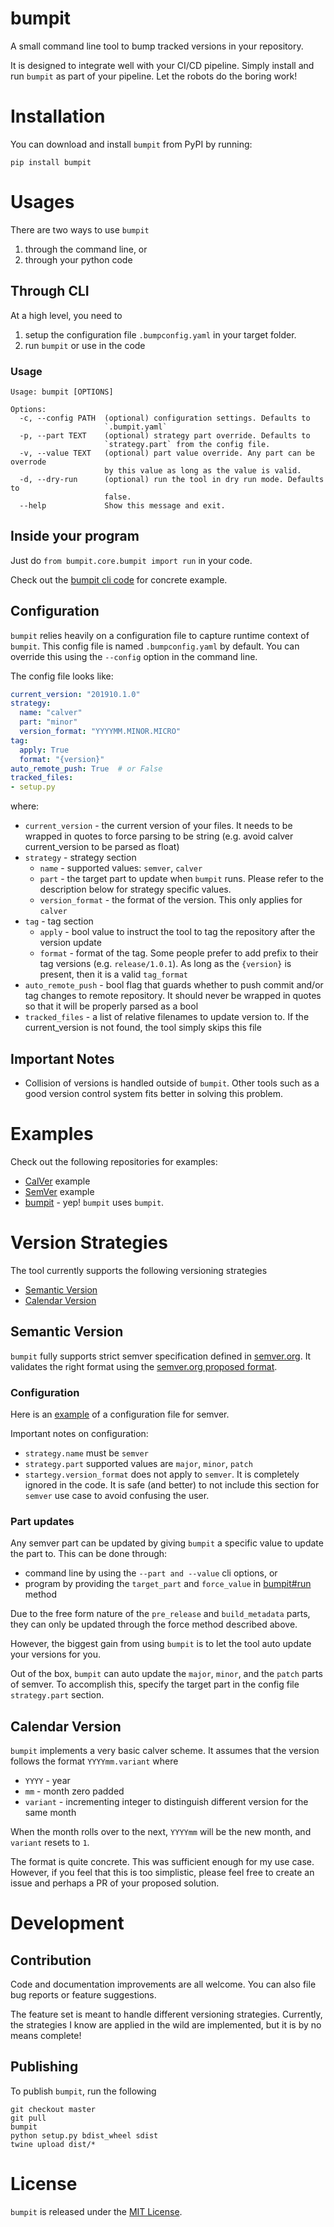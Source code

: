 # bumpit
A small command line tool to bump tracked versions in your repository.

It is designed to integrate well with your CI/CD pipeline. Simply install and run `bumpit` as part of your pipeline. Let the robots do the boring work!

# Installation
You can download and install `bumpit` from PyPI by running:

```
pip install bumpit
```

# Usages

There are two ways to use `bumpit`
1. through the command line, or
2. through your python code

## Through CLI
At a high level, you need to
1. setup the configuration file `.bumpconfig.yaml` in your target folder.
2. run `bumpit` or use in the code

### Usage
```shell
Usage: bumpit [OPTIONS]

Options:
  -c, --config PATH  (optional) configuration settings. Defaults to
                     `.bumpit.yaml`
  -p, --part TEXT    (optional) strategy part override. Defaults to
                     `strategy.part` from the config file.
  -v, --value TEXT   (optional) part value override. Any part can be overrode
                     by this value as long as the value is valid.
  -d, --dry-run      (optional) run the tool in dry run mode. Defaults to
                     false.
  --help             Show this message and exit.
```

## Inside your program
Just do `from bumpit.core.bumpit import run` in your code.

Check out the [bumpit cli code](https://github.com/mobiusbyte/bumpit/blob/master/bumpit/console/cli.py#L29-L32) for concrete example.

## Configuration
`bumpit` relies heavily on a configuration file to capture runtime context of `bumpit`. This config file is named `.bumpconfig.yaml` by default. You can override this using the `--config` option in the command line.

The config file looks like:

```yaml
current_version: "201910.1.0"
strategy:
  name: "calver"
  part: "minor"
  version_format: "YYYYMM.MINOR.MICRO"
tag:
  apply: True
  format: "{version}"
auto_remote_push: True  # or False
tracked_files:
- setup.py
```

where:
* `current_version` - the current version of your files. It needs to be wrapped in quotes to force parsing to be string (e.g. avoid calver current_version to be parsed as float)
* `strategy` - strategy section
   * `name` - supported values: `semver`, `calver`
   * `part` - the target part to update when `bumpit` runs. Please refer to the description below for strategy specific values.
   * `version_format` - the format of the version. This only applies for `calver`
* `tag` - tag section
   * `apply` - bool value to instruct the tool to tag the repository after the version update
   * `format` - format of the tag. Some people prefer to add prefix to their tag versions (e.g. `release/1.0.1`). As long as the `{version}` is present, then it is a valid `tag_format`
* `auto_remote_push` - bool flag that guards whether to push commit and/or tag changes to remote repository. It should never be wrapped in quotes so that it will be properly parsed as a bool
* `tracked_files` - a list of relative filenames to update version to. If the current_version is not found, the tool simply skips this file

## Important Notes
* Collision of versions is handled outside of `bumpit`. Other tools such as a good version control system fits better in solving this problem.

# Examples
Check out the following repositories for examples:
* [CalVer](https://github.com/mobiusbyte/bumpit-calver-fixtures) example
* [SemVer](https://github.com/mobiusbyte/bumpit-semver-fixtures) example
* [bumpit](https://github.com/mobiusbyte/bumpit/blob/master/.bumpit.yaml) - yep! `bumpit` uses `bumpit`.

# Version Strategies
The tool currently supports the following versioning strategies
* [Semantic Version](https://semver.org/)
* [Calendar Version](https://calver.org/)

## Semantic Version
`bumpit` fully supports strict semver specification defined in [semver.org](https://semver.org/). It validates the right format using the [semver.org proposed format](https://semver.org/#is-there-a-suggested-regular-expression-regex-to-check-a-semver-string).

### Configuration
Here is an [example](https://github.com/mobiusbyte/bumpit/blob/master/tests/fixtures/config/.bumpit-semver.yaml) of a configuration file for semver.

Important notes on configuration:
* `strategy.name` must be `semver`
* `strategy.part` supported values are `major`, `minor`, `patch`
* `startegy.version_format` does not apply to `semver`. It is completely ignored in the code. It is safe (and better) to not include this section for `semver` use case to avoid confusing the user.

### Part updates
Any semver part can be updated by giving `bumpit` a specific value to update the part to. This can be done through:
 - command line by using the `--part and --value` cli options, or
 - program by providing the `target_part` and `force_value` in [bumpit#run](https://github.com/mobiusbyte/bumpit/blob/master/bumpit/core/bumpit.py) method

Due to the free form nature of the `pre_release` and `build_metadata` parts, they can only be updated through the force method described above.

However, the biggest gain from using `bumpit` is to let the tool auto update your versions for you.

Out of the box, `bumpit` can auto update the `major`, `minor`, and the `patch` parts of semver. To accomplish this, specify the target part in the config file `strategy.part` section.


## Calendar Version
`bumpit` implements a very basic calver scheme. It assumes that the version follows the format `YYYYmm.variant` where
* `YYYY` - year
* `mm` - month zero padded
* `variant` - incrementing integer to distinguish different version for the same month

When the month rolls over to the next, `YYYYmm` will be the new month, and `variant` resets to `1`.

The format is quite concrete. This was sufficient enough for my use case. However, if you feel that this is too simplistic, please feel free to create an issue and perhaps a PR of your proposed solution.


# Development
## Contribution
Code and documentation improvements are all welcome. You can also file bug reports or feature suggestions.

The feature set is meant to handle different versioning strategies. Currently, the strategies I know are applied in the wild are implemented, but it is by no means complete!

## Publishing
To publish `bumpit`, run the following

```shell
git checkout master
git pull
bumpit
python setup.py bdist_wheel sdist
twine upload dist/*
```


# License
`bumpit` is released under the [MIT License](https://opensource.org/licenses/MIT).

